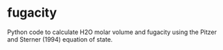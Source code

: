 # fugacity

Python code to calculate H2O molar volume and fugacity using the Pitzer and Sterner (1994) equation of state.
